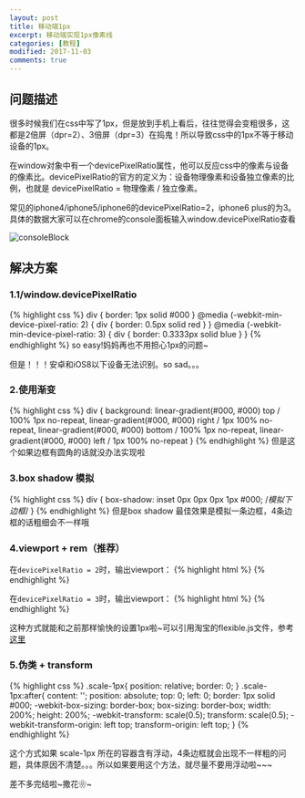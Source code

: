 ```yaml
---
layout: post
title: 移动端1px
excerpt: 移动端实现1px像素线
categories: [教程]
modified: 2017-11-03
comments: true
---
```


## 问题描述
很多时候我们在css中写了1px，但是放到手机上看后，往往觉得会变粗很多，这都是2倍屏（dpr=2）、3倍屏（dpr=3）在捣鬼！所以导致css中的1px不等于移动设备的1px。

在window对象中有一个devicePixelRatio属性，他可以反应css中的像素与设备的像素比。devicePixelRatio的官方的定义为：设备物理像素和设备独立像素的比例，也就是 devicePixelRatio = 物理像素 / 独立像素。

常见的iphone4/iphone5/iphone6的devicePixelRatio=2，iphone6 plus的为3。具体的数据大家可以在chrome的console面板输入window.devicePixelRatio查看

![consoleBlock](http://oy41mkgad.bkt.clouddn.com/consoleBlock.png 'consoleBlock')


## 解决方案

### 1.1/window.devicePixelRatio 
{% highlight css %}
div {
    border: 1px solid #000
}
@media (-webkit-min-device-pixel-ratio: 2) {
    div {
        border: 0.5px solid red
    }
}
@media (-webkit-min-device-pixel-ratio: 3) {
    div {
        border: 0.3333px solid blue
    }
}
{% endhighlight %}
so easy!妈妈再也不用担心1px的问题~

但是！！！安卓和iOS8以下设备无法识别。so sad。。。

### 2.使用渐变
{% highlight css %}
div {
    background:
       linear-gradient(#000, #000) top / 100% 1px no-repeat,
       linear-gradient(#000, #000) right / 1px 100% no-repeat,
       linear-gradient(#000, #000) bottom / 100% 1px no-repeat,
       linear-gradient(#000, #000) left / 1px 100% no-repeat
}
{% endhighlight %}
但是这个如果边框有圆角的话就没办法实现啦

### 3.box shadow 模拟
{% highlight css %}
div {
    box-shadow: inset 0px 0px 0px 1px #000; /*模拟下边框*/
}
{% endhighlight %}
但是box shadow 最佳效果是模拟一条边框，4条边框的话粗细会不一样哦

### 4.viewport + rem（推荐）
在`devicePixelRatio = 2`时，输出viewport：
{% highlight html %}
<meta name="viewport" content="initial-scale=0.5, maximum-scale=0.5, minimum-scale=0.5, user-scalable=no">
{% endhighlight %}

在`devicePixelRatio = 3`时，输出viewport：
{% highlight html %}
<meta name="viewport" content="initial-scale=0.3333333333333333, maximum-scale=0.3333333333333333, minimum-scale=0.3333333333333333, user-scalable=no">
{% endhighlight %}

这种方式就能和之前那样愉快的设置1px啦~可以引用淘宝的flexible.js文件，参考[这里](https://github.com/amfe/article/issues/17)

### 5.伪类 + transform
{% highlight css %}
.scale-1px{
    position: relative;
    border: 0;
}
.scale-1px:after{
    content: '';
    position: absolute;
    top: 0;
    left: 0;
    border: 1px solid #000;
    -webkit-box-sizing: border-box;
    box-sizing: border-box;
    width: 200%;
    height: 200%;
    -webkit-transform: scale(0.5);
    transform: scale(0.5);
    -webkit-transform-origin: left top;
    transform-origin: left top;
}
{% endhighlight %}

这个方式如果 scale-1px 所在的容器含有浮动，4条边框就会出现不一样粗的问题，具体原因不清楚。。。所以如果要用这个方法，就尽量不要用浮动啦~~~

差不多完结啦~撒花❀~
